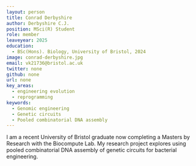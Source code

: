 ```yaml
---
layout: person
title: Conrad Derbyshire
author: Derbyshire C.J.
position: MSci(R) Student
role: member
leaveyear: 2025
education:
  - BSc(Hons). Biology, University of Bristol, 2024
image: conrad-derbyshire.jpg
email: vk21736@bristol.ac.uk
twitter: none
github: none
url: none
key_areas:
  - engineering evolution
  - reprogramming
keywords:
  - Genomic engineering
  - Genetic circuits
  - Pooled combinatorial DNA assembly
---
```

I am a recent University of Bristol graduate now completing a Masters by Research with the Biocompute Lab. My research project explores using pooled combinatorial DNA assembly of genetic circuits for bacterial engineering.
